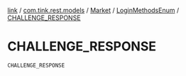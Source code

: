 [link](../../../index.md) / [com.tink.rest.models](../../index.md) / [Market](../index.md) / [LoginMethodsEnum](index.md) / [CHALLENGE_RESPONSE](./-c-h-a-l-l-e-n-g-e_-r-e-s-p-o-n-s-e.md)

# CHALLENGE_RESPONSE

`CHALLENGE_RESPONSE`